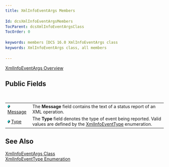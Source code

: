 ```yaml
---
title: XmlInfoEventArgs Members

Id: dcsXmlInfoEventArgsMembers
TocParent: dcsXmlInfoEventArgsClass
TocOrder: 0

keywords: members [DCS 16.0 XmlInfoEventArgs class
keywords: XmlInfoEventArgs class, all members

---
```


[XmlInfoEventArgs Overview](xml-info-event-args-class.html) 
## Public Fields

<br />


|      |      |
| ---- | ---- |
| <img height="11" src="images/field.bmp" width="8" border="0" x-maintain-ratio="TRUE" /> [ Message](xml-info-event-args-class-message-field.html) | The **Message**  field contains the text of a status report of an  							XML operation. |
| <img height="11" src="images/field.bmp" width="8" border="0" x-maintain-ratio="TRUE" /> [ Type](xml-info-event-args-class-type-field.html) | The **Type** field denotes the type of event being reported. Valid values are defined by the [XmlInfoEventType](xml-info-event-type-enumeration.html) enumeration. |



## See Also


[XmlInfoEventArgs Class](xml-info-event-args-class.html)
      <br />
[XmlInfoEventType Enumeration](xml-info-event-type-enumeration.html)

